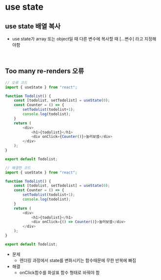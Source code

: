 # use state

## use state 배열 복사
- use state가 array 또는 object일 때 다른 변수에 복사할 때 [...변수] 라고 지정해야함
<br>

## Too many re-renders 오류
```javascript
// 오류 코드
import { useState } from "react";

function Todolist() {
    const [todolist, setTodolist] = useState(0);
    const Counter = () => {
        setTodolist(todolist+1);
        console.log(todolist);
    }
    return (
        <div>
            <h1>{todolist}</h1>
            <div onClick={Counter()}>눌러보셈</div>
        </div>
    );
}

export default Todolist;
```
```javascript
// 해결한 코드
import { useState } from "react";

function Todolist() {
    const [todolist, setTodolist] = useState(0);
    const Counter = () => {
        setTodolist(todolist+1);
        console.log(todolist);
    }
    return (
        <div>
            <h1>{todolist}</h1>
            <div onClick={() => Counter()}>눌러보셈</div>
        </div>
    );
}

export default Todolist;
```
- 문제
    - 렌더링 과정에서 state를 변화시키는 함수때문에 무한 반복에 빠짐
- 해결
    - onClick함수를 화살표 함수 형태로 바꿔야 함